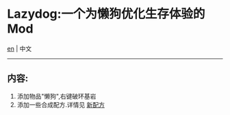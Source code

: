 # Lazydog:一个为懒狗优化生存体验的Mod
[en](README.md) | 中文
<hr>

## 内容:
1. 添加物品"懒狗",右键破环基岩
2. 添加一些合成配方.详情见 [新配方](NEW_RECIPES.md)


